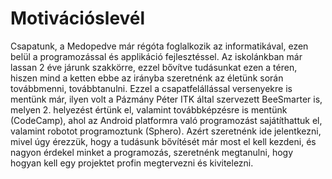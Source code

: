 # Motivációslevél
Csapatunk, a Medopedve már régóta foglalkozik az informatikával, ezen
belül a programozással és applikáció fejlesztéssel. Az iskolánkban már lassan 2
éve járunk szakkörre, ezzel bővítve tudásunkat ezen a téren, hiszen mind a
ketten ebbe az irányba szeretnénk az életünk során továbbmenni,
továbbtanulni. Ezzel a csapatfelállással versenyekre is mentünk már, ilyen volt a
Pázmány Péter ITK által szervezett BeeSmarter is, melyen 2. helyezést értünk
el, valamint továbbképzésre is mentünk (CodeCamp), ahol az Android
platformra való programozást sajátíthattuk el, valamint robotot programoztunk
(Sphero). Azért szeretnénk ide jelentkezni, mivel úgy érezzük, hogy a tudásunk
bővítését már most el kell kezdeni, és nagyon érdekel minket a programozás,
szeretnénk megtanulni, hogy hogyan kell egy projektet profin megtervezni és
kivitelezni.
